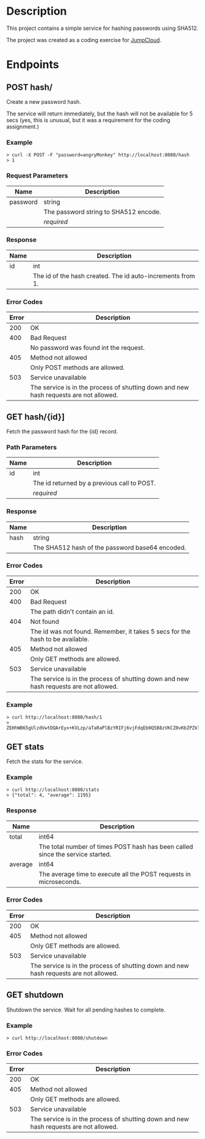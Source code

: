 # Description
This project contains a simple service for hashing passwords using SHA512.

The project was created as a coding exercise for [JumpCloud](http://www.jumpcloud.com).

# Endpoints

## POST hash/

Create a new password hash.

The service will return immediately, but the hash will not be available for 5 secs (yes, this is unusual, but it was a requirement for the coding assignment.)

### Example
```
> curl -X POST -F "password=angryMonkey" http://localhost:8080/hash
> 1
```

### Request Parameters

| Name     | Description |
|----------|-------------|
| password | string<br />      |
|          | The password string to SHA512 encode.<br /> |
|          | *required* |

### Response

| Name     | Description |
|----------|-------------|
| id       | int<br/>      |
|          | The id of the hash created.  The id auto-increments from 1. |

### Error Codes

| Error     | Description |
|----------|-------------|
| 200       | OK        |
| 400       | Bad Request<br/> |
|           | No password was found int the request. |
| 405       | Method not allowed<br/> |
|           | Only POST methods are allowed. |
| 503       | Service unavailable<br/> |
|           | The service is in the process of shutting down and new hash requests are not allowed. |

## GET hash/{id}]

Fetch the password hash for the {id} record.

### Path Parameters

| Name     | Description |
|----------|-------------|
| id       | int<br/>      |
|          | The id returned by a previous call to POST.<br/> |
|          | *required* |

### Response

| Name     | Description |
|----------|-------------|
| hash     | string<br/>      |
|          | The SHA512 hash of the password base64 encoded.<br/> |

### Error Codes

| Error     | Description |
|----------|-------------|
| 200       | OK        |
| 400       | Bad Request<br/> |
|           | The path didn't contain an id. |
| 404       | Not found<br/> |
|           | The id was not found.  Remember, it takes 5 secs for the hash to be available. |
| 405       | Method not allowed<br/> |
|           | Only GET methods are allowed. |
| 503       | Service unavailable<br/> |
|           | The service is in the process of shutting down and new hash requests are not allowed. |

### Example
```
> curl http://localhost:8080/hash/1
> ZEHhWB65gUlzdVwtDQArEyx+KVLzp/aTaRaPlBzYRIFj6vjFdqEb0Q5B8zVKCZ0vKbZPZklJz0Fd7su2A+gf7Q==
```

## GET stats

Fetch the stats for the service.

### Example
```
> curl http://localhost:8080/stats
> {"total": 4, "average": 1195}
```

### Response

| Name     | Description |
|----------|-------------|
| total    | int64<br/>      |
|          | The total number of times POST hash has been called since the service started. |
| average  | int64<br/>      |
|          | The average time to execute all the POST requests in microseconds. |

### Error Codes

| Error     | Description |
|----------|-------------|
| 200       | OK        |
| 405       | Method not allowed<br/> |
|           | Only GET methods are allowed. |
| 503       | Service unavailable<br/> |
|           | The service is in the process of shutting down and new hash requests are not allowed. |

## GET shutdown

Shutdown the service.  Wait for all pending hashes to complete.

### Example
```
> curl http://localhost:8080/shutdown
```
### Error Codes

| Error     | Description |
|----------|-------------|
| 200       | OK        |
| 405       | Method not allowed<br/> |
|           | Only GET methods are allowed. |
| 503       | Service unavailable<br/> |
|           | The service is in the process of shutting down and new hash requests are not allowed. |
